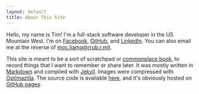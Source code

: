 ```yaml
---
layout: default
title: About This Site
---
```


Hello, my name is Tim! I'm a full-stack software developer in the US Mountain West. I'm on [Facebook](https://www.facebook.com/timburr1), [GitHub](https://github.com/timburr1), and [LinkedIn](https://www.linkedin.com/in/timothy-burr-a39a8866). You can also email me at the reverse of moc.liamg@rrub.r.mit.

This site is meant to be a sort of scratchpad or [commonplace book](https://en.wikipedia.org/wiki/Commonplace_book), to record things that I want to remember or share later. It was mostly written in [Markdown](https://daringfireball.net/projects/markdown/) and compiled with [Jekyll](https://jekyllrb.com/). Images were compressed with [Optimazilla](https://imagecompressor.com/). The source code is available [here](https://github.com/timburr1/timburr1.github.io), and it's obviously hosted on [GitHub pages](https://pages.github.com/).  
